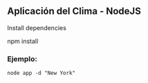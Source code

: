 ## Aplicación del Clima - NodeJS

Install dependencies

npm install

### Ejemplo:
```
node app -d "New York"
```